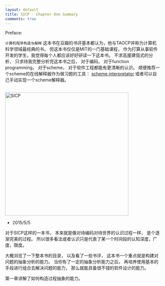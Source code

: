 ```yaml
---
layout: default
title: SICP - Chapter One Summary
comments: true
---
```


Preface:

`计算机程序构造与解释` 这本书在豆瓣的书评基本都认为，他与TAOCP并称为计算机科学领域最经典的书。 但这本书仅仅是MIT的一门基础课程，
作为打算从事软件开发的学生，我觉得每个人都应该好好研读一下这本书。 不求高屋建瓴式的分析， 只求待我完整分析完这本书之后， 对于编码，
对于function programming， 对于scheme， 对于软件工程都能有更清晰的认识。
顺便推荐一个scheme的在线解释器作为做习题的工具：  [scheme interpretator](http://www.biwascheme.org/)
或者可以自己手动实现一个scheme解释器。
<br/><br/>


<img src="/blog/images/SICP.png"  alt="SICP" height="400px" width="400px"/>

* 2015/5/5

对于SICP这样的一本书， 本来就是像对待编码对待世界的认识过程一样， 是个逐渐完美的过程。  所以很多看法或者认识只是代表了某一个时间段的认知深度，广度，限度。

大概浏览了一下整本书的目录， 以及看了一些书评， 这本书一个重点就是构建对问题的抽象分析的能力。
当你有了一定的抽象分析能力之后， 再培养使用基本的手段进行组合去解决问题的能力， 那么就能具备很不错的软件设计的能力。

第一章讲解了如何构造过程抽象的能力。



